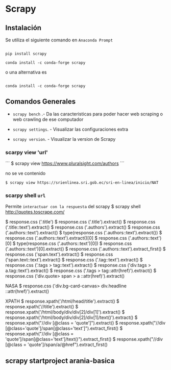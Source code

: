 # Scrapy 

## Instalación 

Se utiliza el siguiente comando en `Anaconda Prompt` 

``` 

pip install scrapy 

conda install -c conda-forge scrapy  

``` 

o una alternativa es 

``` 

conda install -c conda-forge scrapy  

``` 

## Comandos Generales 

* `scrapy bench` .- Da las caracteristicas para poder hacer web scraping o web crawling de ese computador 

* `scrapy settings`. - Visualizar las configuraciones extra 

* `scrapy version`. - Visualizar la version de Scrapy 

### scarpy view 'url'
´´´
$ scrapy view https://www.pluralsight.com/authors
´´´

no se ve contenido
```
$ scrapy view https://srienlinea.sri.gob.ec/sri-en-linea/inicio/NAT
```

### scarpy shell `url`


Permite `interactuar con la respuesta` del scrapy
$ scrapy shell http://quotes.toscrape.com/

$ response.css ('.title')
$ response.css ('.title').extract()
$ response.css ('.title::text').extract()
$ response.css ('.authors').extract()
$ response.css ('.authors::text').extract()
$ type(response.css ('.authors::text').extract())
$ response.css ('.authors::text').extract()[0]
$ response.css ('.authors::text')[0]
$ type(response.css ('.authors::text')[0])
$ response.css ('.authors::text')[0].extract()
$ response.css ('.authors::text').extract_first()
$ response.css ('span.text').extract()
$ response.css ('span.text::text').extract()
$ response.css ('.tag::text').extract()
$ response.css ('.tags > tag::text').extract()
$ response.css ('div.tags > a.tag::text').extract()
$ response.css ('.tags > tag::attr(href)').extract()
$ response.css ('div.quote> span > a ::attr(href)').extract()

NASA
$ response.css ('div.bg-card-canvas> div.headline ::attr(href)').extract()

XPATH
$ response.xpath('/html/head/title').extract()
$ response.xpath('//title').extract() 
$ response.xpath('/html/body/div/div[2]/div[1]').extract()
$ response.xpath('/html/body/div/div[2]/div[1]/text()').extract()
$ response.xpath("//div [@class = 'quote']").extract()
$ response.xpath("//div [@class='quote']/span[@class='text']").extract_first()
$ response.xpath("//div [@class = 'quote']/span[@class='text']/text()").extract_first()
$ response.xpath("//div [@class = 'quote']/span/a/@href").extract_first()

## scrapy startproject arania-basica




